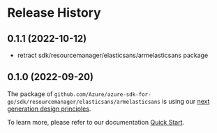 # Release History

## 0.1.1 (2022-10-12)

- retract sdk/resourcemanager/elasticsans/armelasticsans package

## 0.1.0 (2022-09-20)

The package of `github.com/Azure/azure-sdk-for-go/sdk/resourcemanager/elasticsans/armelasticsans` is using our [next generation design principles](https://azure.github.io/azure-sdk/general_introduction.html).

To learn more, please refer to our documentation [Quick Start](https://aka.ms/azsdk/go/mgmt).
